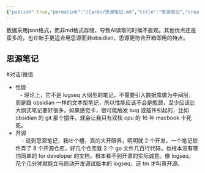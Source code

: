```yaml
---
{"publish":true,"permalink":"/Cards/思源笔记.md","title":"思源笔记","created":"2022-06-09","modified":"2025-07-31","tags":["对话/微信","macOS软件","windows软件"],"cssclasses":""}
---
```



数据采用json格式，而非md格式存储，导致AI读取的时候不直观。其他优点还是蛮多的，也许新手更适合用思源而非obsidian，思源更符合开箱即用的特点。

## 思源笔记  

#对话/微信

- 性能  
   - 理论上，它不是 logseq 大纲型的笔记，不需要引入数据库做为中间层，而是跟 obsidian 一样的文本型笔记，所以性能应该不会是瓶颈，至少应该比大纲式笔记要好很多。如果感觉卡，很可能触发 bug 或插件引起的，比如 obsidian 的 git 那个插件，就会让我只有双核 cpu 的 16 年 macbook 卡死死。
- 开源  
    - 说到思源笔记，我吐个槽，真的大开眼界，明明就 2 个开发，一个笔记软件弄了 8 个开源仓库，好几个仓库就 2 个 go 文件几百行代码，也根本没有哪怕简单的 for developer 的文档，根本看不到开源的实际诚意。像 logseq，花个几分钟就能立马启动开发调试版本的 logseq，这 tm 才叫真开源。
